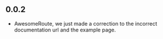 ## 0.0.2

* AwesomeRoute, we just made a correction to the incorrect documentation url and the example page.
